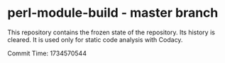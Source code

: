 # perl-module-build - master branch

This repository contains the frozen state of the repository.
Its history is cleared. It is used only for static code
analysis with Codacy.

Commit Time: 1734570544